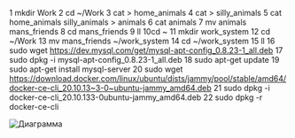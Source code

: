 1 mkdir Work
2 cd ~/Work
3 cat > home_animals
4 cat > silly_animals
5 cat home_animals silly_animals > animals
6 cat animals
7 mv animals mans_friends
8 cd mans_friends
9 ll
10cd ~
11 mkdir work_system
12 cd ~/Work
13 mv mans_friends ~/work_system
14 cd ~/work_system
15 ll
16 sudo wget https://dev.mysql.com/get/mysql-apt-config_0.8.23-1_all.deb
17 sudo dpkg -i mysql-apt-config_0.8.23-1_all.deb
18 sudo apt-get update
19 sudo apt-get install mysql-server
20 sudo wget https://download.docker.com/linux/ubuntu/dists/jammy/pool/stable/amd64/docker-ce-cli_20.10.13~3-0~ubuntu-jammy_amd64.deb
21 sudo dpkg -i docker-ce-cli_20.10.133-0ubuntu-jammy_amd64.deb
22 sudo dpkg -r docker-ce-cli


![Диаграмма](https://github.com/TimBusuok/-forGB/assets/129662995/5e4557a6-efa7-471a-85d0-7c45eda82307)
